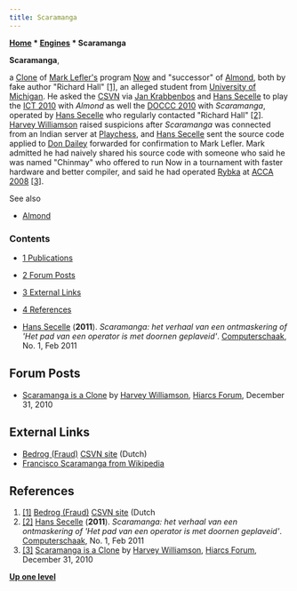 ```yaml
---
title: Scaramanga
---
```

**[Home](Home "Home") \* [Engines](Engines "Engines") \* Scaramanga**


**Scaramanga**,  

a [Clone](Category:Clone "Category:Clone") of [Mark Lefler's](Mark_Lefler "Mark Lefler") program [Now](Now "Now") and "successor" of [Almond](Almond "Almond"), both by fake author "Richard Hall" 
<a id="cite-note-1" href="#cite-ref-1">[1]</a>, 
an alleged student from [University of Michigan](University_of_Michigan "University of Michigan"). He asked the [CSVN](CSVN "CSVN") via [Jan Krabbenbos](Jan_Krabbenbos "Jan Krabbenbos") and [Hans Secelle](Hans_Secelle "Hans Secelle") to play the [ICT 2010](ICT_2010 "ICT 2010") with *Almond* as well the [DOCCC 2010](DOCCC_2010 "DOCCC 2010") with *Scaramanga*, 
operated by [Hans Secelle](Hans_Secelle "Hans Secelle") who regularly contacted "Richard Hall" <a id="cite-note-2" href="#cite-ref-2">[2]</a>. 
[Harvey Williamson](Harvey_Williamson "Harvey Williamson") raised suspicions after *Scaramanga* was connected from an Indian server at [Playchess](index.php?title=Playchess&action=edit&redlink=1 "Playchess (page does not exist)"), and [Hans Secelle](Hans_Secelle "Hans Secelle") sent the source code applied to [Don Dailey](Don_Dailey "Don Dailey") forwarded for confirmation to Mark Lefler. 
Mark admitted he had naively shared his source code with someone who said he was named "Chinmay" who offered to run Now in a tournament with faster hardware and better compiler, and said he had operated [Rybka](Rybka "Rybka") at [ACCA 2008](ACCA_2008 "ACCA 2008")
<a id="cite-note-3" href="#cite-ref-3">[3]</a>.


See also



* [Almond](Almond "Almond")


### Contents


* [1 Publications](#publications)
* [2 Forum Posts](#forum-posts)
* [3 External Links](#external-links)
* [4 References](#references)






* [Hans Secelle](Hans_Secelle "Hans Secelle") (**2011**). *Scaramanga: het verhaal van een ontmaskering of 'Het pad van een operator is met doornen geplaveid'*. [Computerschaak](Computerschaak "Computerschaak"), No. 1, Feb 2011


## Forum Posts


* [Scaramanga is a Clone](http://hiarcs.net/forums/viewtopic.php?t=3906&sid=dd922e95c6d41bfd32d5242cd7d4f2d4) by [Harvey Williamson](Harvey_Williamson "Harvey Williamson"), [Hiarcs Forum](Computer_Chess_Forums "Computer Chess Forums"), December 31, 2010


## External Links


* [Bedrog (Fraud)](https://www.csvn.nl/index.php?option=com_content&view=article&id=492%3Abedrog&catid=51%3Atoernooien&Itemid=28&lang=en) [CSVN site](CSVN "CSVN") (Dutch)
* [Francisco Scaramanga from Wikipedia](https://en.wikipedia.org/wiki/Francisco_Scaramanga)


## References


1. <a id="cite-ref-1" href="#cite-note-1">[1]</a> [Bedrog (Fraud)](https://www.csvn.nl/index.php?option=com_content&view=article&id=492%3Abedrog&catid=51%3Atoernooien&Itemid=28&lang=en) [CSVN site](CSVN "CSVN") (Dutch
2. <a id="cite-ref-2" href="#cite-note-2">[2]</a> [Hans Secelle](Hans_Secelle "Hans Secelle") (**2011**). *Scaramanga: het verhaal van een ontmaskering of 'Het pad van een operator is met doornen geplaveid'*. [Computerschaak](Computerschaak "Computerschaak"), No. 1, Feb 2011
3. <a id="cite-ref-3" href="#cite-note-3">[3]</a> [Scaramanga is a Clone](http://hiarcs.net/forums/viewtopic.php?t=3906&sid=dd922e95c6d41bfd32d5242cd7d4f2d4) by [Harvey Williamson](Harvey_Williamson "Harvey Williamson"), [Hiarcs Forum](Computer_Chess_Forums "Computer Chess Forums"), December 31, 2010

**[Up one level](Engines "Engines")**







 
